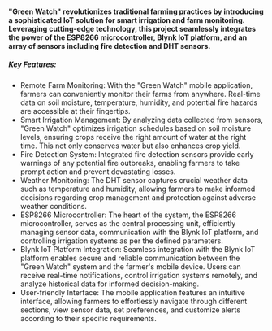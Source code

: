 
#### "Green Watch" revolutionizes traditional farming practices by introducing a sophisticated IoT solution for smart irrigation and farm monitoring. Leveraging cutting-edge technology, this project seamlessly integrates the power of the ESP8266 microcontroller, Blynk IoT platform, and an array of sensors including fire detection and DHT sensors.

##### Key Features:

- Remote Farm Monitoring: With the "Green Watch" mobile application, farmers can conveniently monitor their farms from anywhere. Real-time data on soil moisture, temperature, humidity, and potential fire hazards are accessible at their fingertips.
- Smart Irrigation Management: By analyzing data collected from sensors, "Green Watch" optimizes irrigation schedules based on soil moisture levels, ensuring crops receive the right amount of water at the right time. This not only conserves water but also enhances crop yield.
- Fire Detection System: Integrated fire detection sensors provide early warnings of any potential fire outbreaks, enabling farmers to take prompt action and prevent devastating losses.
- Weather Monitoring: The DHT sensor captures crucial weather data such as temperature and humidity, allowing farmers to make informed decisions regarding crop management and protection against adverse weather conditions.
- ESP8266 Microcontroller: The heart of the system, the ESP8266 microcontroller, serves as the central processing unit, efficiently managing sensor data, communication with the Blynk IoT platform, and controlling irrigation systems as per the defined parameters.
- Blynk IoT Platform Integration: Seamless integration with the Blynk IoT platform enables secure and reliable communication between the "Green Watch" system and the farmer's mobile device. Users can receive real-time notifications, control irrigation systems remotely, and analyze historical data for informed decision-making.
- User-friendly Interface: The mobile application features an intuitive interface, allowing farmers to effortlessly navigate through different sections, view sensor data, set preferences, and customize alerts according to their specific requirements.

